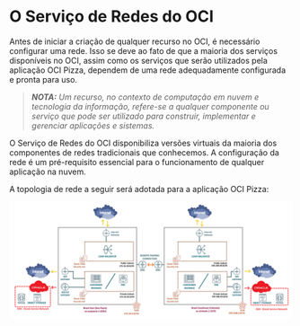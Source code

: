 # O Serviço de Redes do OCI

Antes de iniciar a criação de qualquer recurso no OCI, é necessário configurar uma rede. Isso se deve ao fato de que a maioria dos serviços disponíveis no OCI, assim como os serviços que serão utilizados pela aplicação OCI Pizza, dependem de uma rede adequadamente configurada e pronta para uso.

>_**__NOTA:__** Um recurso, no contexto de computação em nuvem e tecnologia da informação, refere-se a qualquer componente ou serviço que pode ser utilizado para construir, implementar e gerenciar aplicações e sistemas._

O Serviço de Redes do OCI disponibiliza versões virtuais da maioria dos componentes de redes tradicionais que conhecemos. A configuração da rede é um pré-requisito essencial para o funcionamento de qualquer aplicação na nuvem.

A topologia de rede a seguir será adotada para a aplicação OCI Pizza:

![alt_text](./imgs/network-topology-1.png "Network Topology 1")

